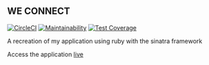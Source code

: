 ## WE CONNECT 
[![CircleCI](https://circleci.com/gh/kasigazibrian/weconnect-sinatra.svg?style=svg)](https://circleci.com/gh/kasigazibrian/weconnect-sinatra)
[![Maintainability](https://api.codeclimate.com/v1/badges/6d0a5ecf8ea067928ff6/maintainability)](https://codeclimate.com/github/kasigazibrian/weconnect-sinatra/maintainability)
[![Test Coverage](https://api.codeclimate.com/v1/badges/6d0a5ecf8ea067928ff6/test_coverage)](https://codeclimate.com/github/kasigazibrian/weconnect-sinatra/test_coverage)

A recreation of my application using ruby with the sinatra framework

Access the application [live](https://we-connect-sinatra.herokuapp.com/)